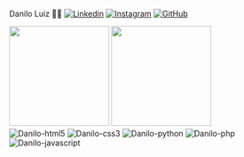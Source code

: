 Danilo Luiz 🙋‍♂️
[![Linkedin](https://img.shields.io/badge/LinkedIn-0077B5?style=for-the-badge&logo=linkedin&logoColor=white)](https://www.linkedin.com/in/danilo-nestrovick/) 
[![Instagram](https://img.shields.io/badge/Instagram-E4405F?style=for-the-badge&logo=instagram&logoColor=white)](https://www.instagram.com/nestrovick_10/) 
[![GitHub](https://img.shields.io/badge/GitHub-100000?style=for-the-badge&logo=github&logoColor=white)](https://github.com/Nestrovick/Nestrovick)



<img height=180em src="https://github-readme-stats.vercel.app/api?username=Nestrovick&show_icons=true&theme=dark#gh-dark-mode-only https://github.com/medonca09/github-readme-stats#gh-dark-mode-only"/> 

<img height=180em src="https://github-readme-stats.vercel.app/api/top-langs/?username=Nestrovick&&theme=dark"/>

<div style="display: inline_bloc">

<img align="center" alt="Danilo-html5" src="https://img.shields.io/badge/HTML5-E34F26?style=for-the-badge&logo=html5&logoColor=white"/>

<img align="center" alt="Danilo-css3" src="https://img.shields.io/badge/CSS3-1572B6?style=for-the-badge&logo=css3&logoColor=white"/>

<img align="center" alt="Danilo-python" src="https://img.shields.io/badge/Python-14354C?style=for-the-badge&logo=python&logoColor=white"/>

<img align="center" alt="Danilo-php" src="https://img.shields.io/badge/PHP-777BB4?style=for-the-badge&logo=php&logoColor=white"/>

<img align="center" alt="Danilo-javascript" src="https://img.shields.io/badge/JavaScript-F7DF1E?style=for-the-badge&logo=javascript&logoColor=black"/>

</div> 
